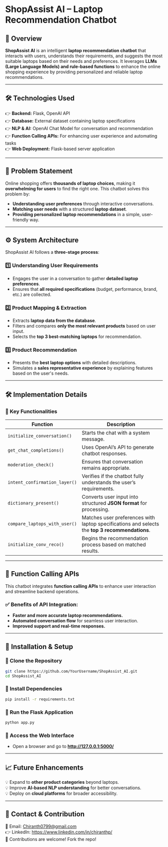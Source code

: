 # **ShopAssist AI – Laptop Recommendation Chatbot**  

## **📌 Overview**  
**ShopAssist AI** is an intelligent **laptop recommendation chatbot** that interacts with users, understands their requirements, and suggests the most suitable laptops based on their needs and preferences. It leverages **LLMs (Large Language Models) and rule-based functions** to enhance the online shopping experience by providing personalized and reliable laptop recommendations.  

---

## **🛠️ Technologies Used**  
👉 **Backend:** Flask, OpenAI API  
👉 **Database:** External dataset containing laptop specifications  
👉 **NLP & AI:** OpenAI Chat Model for conversation and recommendation  
👉 **Function Calling APIs:** For enhancing user experience and automating tasks  
👉 **Web Deployment:** Flask-based server application  

---

## **🔹 Problem Statement**  
Online shopping offers **thousands of laptop choices**, making it **overwhelming for users** to find the right one. This chatbot solves this problem by:  
- **Understanding user preferences** through interactive conversations.  
- **Matching user needs** with a structured **laptop dataset**.  
- **Providing personalized laptop recommendations** in a simple, user-friendly way.  

---

## **⚙️ System Architecture**  
ShopAssist AI follows a **three-stage process**:  

### **1️⃣ Understanding User Requirements**  
- Engages the user in a conversation to gather **detailed laptop preferences**.  
- Ensures that **all required specifications** (budget, performance, brand, etc.) are collected.  

### **2️⃣ Product Mapping & Extraction**  
- Extracts **laptop data from the database**.  
- Filters and compares **only the most relevant products** based on user input.  
- Selects the **top 3 best-matching laptops** for recommendation.  

### **3️⃣ Product Recommendation**  
- Presents the **best laptop options** with detailed descriptions.  
- Simulates a **sales representative experience** by explaining features based on the user's needs.  

---

## **🛠️ Implementation Details**  

### **👤 Key Functionalities**  
| Function | Description |  
|-----------|------------|  
| `initialize_conversation()` | Starts the chat with a system message. |  
| `get_chat_completions()` | Uses OpenAI’s API to generate chatbot responses. |  
| `moderation_check()` | Ensures that conversation remains appropriate. |  
| `intent_confirmation_layer()` | Verifies if the chatbot fully understands the user’s requirements. |  
| `dictionary_present()` | Converts user input into structured **JSON format** for processing. |  
| `compare_laptops_with_user()` | Matches user preferences with laptop specifications and selects the **top 3 recommendations**. |  
| `initialize_conv_reco()` | Begins the recommendation process based on matched results. |  

---

## **🚀 Function Calling APIs**  
This chatbot integrates **function calling APIs** to enhance user interaction and streamline backend operations.  

### **✅ Benefits of API Integration:**  
- **Faster and more accurate laptop recommendations.**  
- **Automated conversation flow** for seamless user interaction.  
- **Improved support and real-time responses.**  

---

## **📌 Installation & Setup**  

### **🔹 Clone the Repository**  
```bash
git clone https://github.com/YourUsername/ShopAssist_AI.git
cd ShopAssist_AI
```

### **🔹 Install Dependencies**  
```bash
pip install -r requirements.txt
```

### **🔹 Run the Flask Application**  
```bash
python app.py
```

### **🔹 Access the Web Interface**  
- Open a browser and go to **http://127.0.0.1:5000/**  

---

## **📈 Future Enhancements**  
💡 Expand to **other product categories** beyond laptops.  
💡 Improve **AI-based NLP understanding** for better conversations.  
💡 Deploy on **cloud platforms** for broader accessibility.  

---

## **💌 Contact & Contribution**  
📧 Email: Chiranth0799@gmail.com  
👉 LinkedIn: https://www.linkedin.com/in/chiranthp/  
💪 Contributions are welcome! Fork the repo!  
